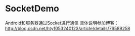 # SocketDemo
Android和服务器通过Socket进行通信
具体说明参加博客：http://blog.csdn.net/hty1053240123/article/details/76589258

